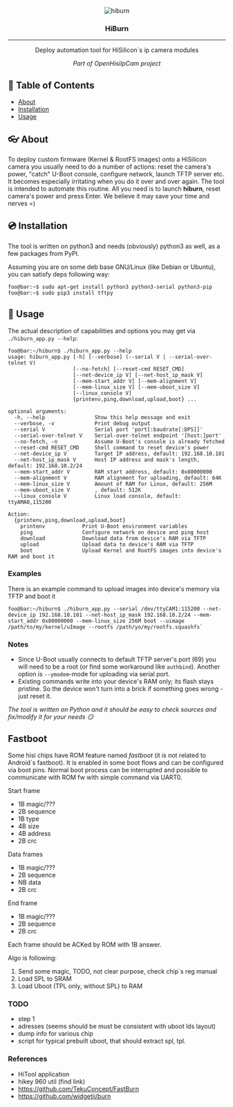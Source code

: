 <p align="center">
 <img src="images/hiburn200.png" alt="hiburn">
</p>

<h3 align="center">HiBurn</h3>

---

<p align="center">Deploy automation tool for HiSilicon`s ip camera modules</p>
<p align="center"><em>Part of OpenHisiIpCam project</em></p>

## :pencil: Table of Contents
- [About](#about)
- [Installation](#installation)
- [Usage](#usage)

## :eyeglasses: About
To deploy custom firmware (Kernel & RootFS images) onto a HiSilicon camera you usually need to do a number of actions: reset the camera's power, "catch" U-Boot console, configure network, launch TFTP server etc. It becomes especially irritating when you do it over and over again.
The tool is intended to automate this routine. All you need is to launch **hiburn**, reset camera's power and press Enter. We believe it may save your time and nerves =)

## :cd: Installation <a name="installation"></a>

The tool is written on python3 and needs (obviously) python3 as well, as a few packages from PyPI.

Assuming you are on some deb base GNU/Linux (like Debian or Ubuntu), you can satisfy deps following way:
```console 
foo@bar:~$ sudo apt-get install python3 python3-serial python3-pip
foo@bar:~$ sudo pip3 install tftpy
```
## :hammer: Usage <a name="usage"></a>

The actual description of capabilities and options you may get via `./hiburn_app.py --help`:

```console
foo@bar:~/hiburn$ ./hiburn_app.py --help
usage: hiburn_app.py [-h] [--verbose] (--serial V | --serial-over-telnet V)
                     [--no-fetch] [--reset-cmd RESET_CMD]
                     [--net-device_ip V] [--net-host_ip_mask V]
                     [--mem-start_addr V] [--mem-alignment V]
                     [--mem-linux_size V] [--mem-uboot_size V]
                     [--linux_console V]
                     {printenv,ping,download,upload,boot} ...

optional arguments:
  -h, --help                Show this help message and exit
  --verbose, -v             Print debug output
  --serial V                Serial port 'port[:baudrate[:DPS]]'
  --serial-over-telnet V    Serial-over-telnet endpoint '[host:]port'
  --no-fetch, -n            Assume U-Boot's console is already fetched
  --reset-cmd RESET_CMD     Shell command to reset device's power
  --net-device_ip V         Target IP address, default: 192.168.10.101
  --net-host_ip_mask V      Host IP address and mask's length, default: 192.168.10.2/24
  --mem-start_addr V        RAM start address, default: 0x80000000
  --mem-alignment V         RAM alignment for uploading, default: 64K
  --mem-linux_size V        Amount of RAM for Linux, default: 256M
  --mem-uboot_size V        , default: 512K
  --linux_console V         Linux load console, default: ttyAMA0,115200

Action:
  {printenv,ping,download,upload,boot}
    printenv            Print U-Boot environment variables
    ping                Configure network on device and ping host
    download            Download data from device's RAM via TFTP
    upload              Upload data to device's RAM via TFTP
    boot                Upload Kernel and RootFS images into device's RAM and boot it
```

### Examples

There is an example command to upload images into device's memory via TFTP and boot it  

```console
foo@bar:~/hiburn$ ./hiburn_app.py --serial /dev/ttyCAM1:115200 --net-device_ip 192.168.10.101 --net-host_ip_mask 192.168.10.2/24 --mem-start_addr 0x80000000 --mem-linux_size 256M boot --uimage /path/to/my/kernel/uImage --rootfs /path/yo/my/rootfs.squashfs`
```

### Notes
- Since U-Boot usually connects to default TFTP server's port (69) you will need to be a root (or find some workaround like `authbind`). Another option is ```--ymodem```-mode for uploading via serial port.
- Existing commands write into your device's RAM only; its flash stays pristine. So the device won't turn into a brick if something goes wrong - just reset it.

*The tool is written on Python and it should be easy to check sources and fix/modify it for your needs :smirk:*

## Fastboot 

Some hisi chips have ROM feature named *fastboot* (it is not related to Android`s fastboot).
It is enabled in some boot flows and can be configured via boot pins. 
Normal boot process can be interrupted and possible to communicate with ROM fw with simple command via UART0.

Start frame
* 1B magic/???
* 2B sequence
* 1B type
* 4B size
* 4B address
* 2B crc

Data frames
* 1B magic/???
* 2B sequence
* NB data
* 2B crc

End frame
* 1B magic/???
* 2B sequence
* 2B crc

Each frame should be ACKed by ROM with 1B answer.

Algo is following:
1. Send some magic, TODO, not clear purpose, check chip`s reg manual
2. Load SPL to SRAM
3. Load Uboot (TPL only, without SPL) to RAM

### TODO
* step 1
* adresses (seems should be must be consistent with uboot lds layout)
* dump info for various chip
* script for typical prebuilt uboot, that should extract spl, tpl.

### References
* HiTool application
* hikey 960 util (find link)
* https://github.com/TekuConcept/FastBurn
* https://github.com/widgetii/burn
